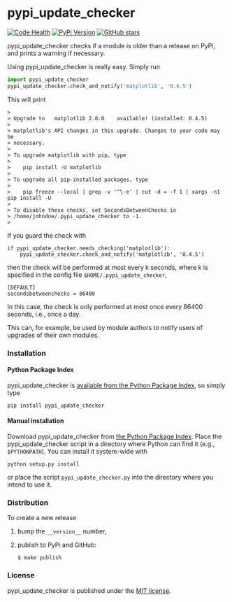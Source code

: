 # pypi_update_checker

[![Code Health](https://landscape.io/github/nschloe/pypi_update_checker/master/landscape.png)](https://landscape.io/github/nschloe/pypi_update_checker/master)
[![PyPi Version](https://img.shields.io/pypi/v/pypi_update_checker.svg)](https://pypi.python.org/pypi/pypi_update_checker)
[![GitHub stars](https://img.shields.io/github/stars/nschloe/pypi_update_checker.svg?style=social&label=Star&maxAge=2592000)](https://github.com/nschloe/pypi_update_checker)

pypi_update_checker checks if a module is older than a release on PyPi, and
prints a warning if necessary.

Using pypi_update_checker is really easy. Simply run
```python
import pypi_update_checker
pypi_update_checker.check_and_notify('matplotlib', '0.4.5')
```
This will print
```
>
> Upgrade to   matplotlib 2.0.0    available! (installed: 0.4.5)
>
> matplotlib's API changes in this upgrade. Changes to your code may be
> necessary.
>
> To upgrade matplotlib with pip, type
>
>    pip install -U matplotlib
>
> To upgrade all pip-installed packages, type
>
>    pip freeze --local | grep -v '^\-e' | cut -d = -f 1 | xargs -n1 pip install -U
>
> To disable these checks, set SecondsBetweenChecks in
> /home/johndoe/.pypi_update_checker to -1.
>
```

If you guard the check with
```
if pypi_update_checker.needs_checking('matplotlib'):
    pypi_update_checker.check_and_notify('matplotlib', '0.4.5')
```
then the check will be performed at most every k seconds, where k is specified
in the config file `$HOME/.pypi_update_checker`,
```
[DEFAULT]
secondsbetweenchecks = 86400
```
In this case, the check is only performed at most once every 86400 seconds,
i.e., once a day.

This can, for example, be used by module authors to notify users of upgrades of
their own modules.

### Installation

#### Python Package Index

pypi_update_checker is [available from the Python Package
Index](https://pypi.python.org/pypi/pypi_update_checker/), so simply type
```
pip install pypi_update_checker
```

#### Manual installation

Download pypi_update_checker from
[the Python Package Index](https://pypi.python.org/pypi/pypi_update_checker/).
Place the pypi_update_checker script in a directory where Python can find it
(e.g., `$PYTHONPATH`).  You can install it system-wide with
```
python setup.py install
```
or place the script `pypi_update_checker.py` into the directory where you
intend to use it.


### Distribution

To create a new release

1. bump the `__version__` number,

2. publish to PyPi and GitHub:
    ```
    $ make publish
    ```

### License

pypi_update_checker is published under the [MIT license](https://en.wikipedia.org/wiki/MIT_License).
